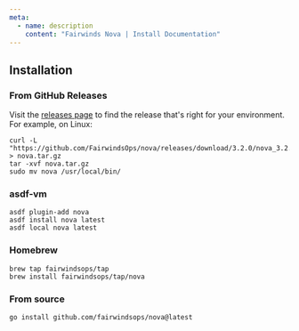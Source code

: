 ```yaml
---
meta:
  - name: description
    content: "Fairwinds Nova | Install Documentation"
---
```

## Installation

### From GitHub Releases
Visit the [releases page](https://github.com/FairwindsOps/nova/releases) to find the release
that's right for your environment. For example, on Linux:
```
curl -L "https://github.com/FairwindsOps/nova/releases/download/3.2.0/nova_3.2.0_linux_amd64.tar.gz" > nova.tar.gz
tar -xvf nova.tar.gz
sudo mv nova /usr/local/bin/
```

### asdf-vm
```
asdf plugin-add nova
asdf install nova latest
asdf local nova latest
```

### Homebrew
```
brew tap fairwindsops/tap
brew install fairwindsops/tap/nova
```

### From source
```
go install github.com/fairwindsops/nova@latest
```

